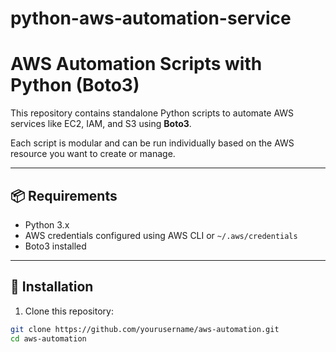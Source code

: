 # python-aws-automation-service
# AWS Automation Scripts with Python (Boto3)

This repository contains standalone Python scripts to automate AWS services like EC2, IAM, and S3 using **Boto3**.

Each script is modular and can be run individually based on the AWS resource you want to create or manage.

---

## 📦 Requirements

- Python 3.x
- AWS credentials configured using AWS CLI or `~/.aws/credentials`
- Boto3 installed

---

## 🔧 Installation

1. Clone this repository:

```bash
git clone https://github.com/yourusername/aws-automation.git
cd aws-automation
